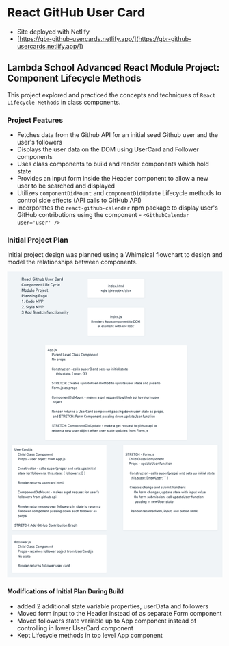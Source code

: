 # React GitHub User Card 
* Site deployed with Netlify
* [https://gbr-github-usercards.netlify.app/](https://gbr-github-usercards.netlify.app/])

## Lambda School Advanced React Module Project: Component Lifecycle Methods

This project explored and practiced the concepts and techniques of `React Lifecycle Methods` in class components. 

### Project Features

- Fetches data from the Github API for an initial seed Github user and the user's followers
- Displays the user data on the DOM using UserCard and Follower components
- Uses class components to build and render components which hold state
- Provides an input form inside the Header component to allow a new user to be searched and displayed
- Utilizes `componentDidMount` and `componentDidUpdate` Lifecycle methods to control side effects (API calls to GitHub API)
- Incorporates the `react-github-calendar` npm package to display user's GitHub contributions using the component - `<GithubCalendar user='user' />` 

### Initial Project Plan

Initial project design was planned using a Whimsical flowchart to design and model the relationships between components. 

![whimsical image](https://raw.githubusercontent.com/ginabethrussell/React-Github-User-Card/main/public/app_plan.png)

#### Modifications of Initial Plan During Build
- added 2 additional state variable properties, userData and followers
- Moved form input to the Header instead of as separate Form component
- Moved followers state variable up to App component instead of controlling in lower UserCard component
- Kept Lifecycle methods in top level App component
